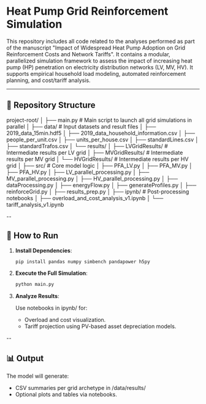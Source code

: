 # Heat Pump Grid Reinforcement Simulation

This repository includes all code related to the analyses performed as part of the manuscript "Impact of Widespread Heat Pump Adoption on Grid Reinforcement Costs and Network Tariffs". It contains a modular, parallelized simulation framework to assess the impact of increasing heat pump (HP) penetration on electricity distribution networks (LV, MV, HV). It supports empirical household load modeling, automated reinforcement planning, and cost/tariff analysis.

---

## 📁 Repository Structure

project-root/
│
├── main.py # Main script to launch all grid simulations in parallel
│
├── data/ # Input datasets and result files
│ ├── 2019_data_15min.hdf5
│ ├── 2019_data_household_information.csv
│ ├── people_per_unit.csv
│ ├── units_per_house.csv
│ ├── standardLines.csv
│ ├── standardTrafos.csv
│ └── results/
│ ├── LVGridResults/ # Intermediate results per LV grid
│ ├── MVGridResults/ # Intermediate results per MV grid
│ └── HVGridResults/ # Intermediate results per HV grid
│
├── src/ # Core model logic
│ ├── PFA_LV.py
│ ├── PFA_MV.py
│ ├── PFA_HV.py
│ ├── LV_parallel_processing.py
│ ├── MV_parallel_processing.py
│ ├── HV_parallel_processing.py
│ ├── dataProcessing.py
│ ├── energyFlow.py
│ ├── generateProfiles.py
│ ├── reinforceGrid.py
│ ├── results_prep.py
│
├── ipynb/ # Post-processing notebooks
│ ├── overload_and_cost_analysis_v1.ipynb
│ └── tariff_analysis_v1.ipynb

--

## 🚀 How to Run

1. **Install Dependencies**:
   ```bash
   pip install pandas numpy simbench pandapower h5py

2. **Execute the Full Simulation**:
   ```bash
   python main.py

3. **Analyze Results**:

   Use notebooks in ipynb/ for:
   - Overload and cost visualization.
   - Tariff projection using PV-based asset depreciation models.
  
--

## 📊 Output

The model will generate:
- CSV summaries per grid archetype in /data/results/
- Optional plots and tables via notebooks.
